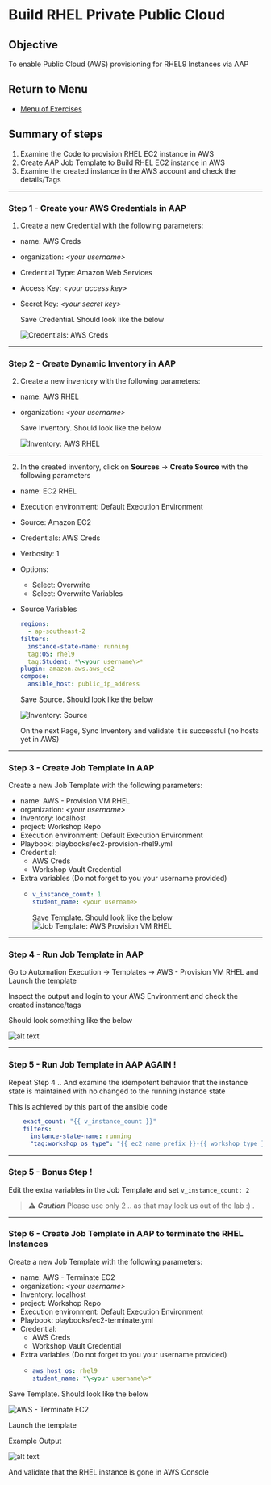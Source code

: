 # Build RHEL Private Public Cloud

## Objective
To enable Public Cloud (AWS) provisioning for RHEL9 Instances via AAP


## Return to Menu
 - [Menu of Exercises](../README.md)

## Summary of steps
1. Examine the Code to provision RHEL EC2 instance in AWS 
2. Create AAP Job Template to Build  RHEL EC2 instance in AWS
3. Examine the created instance in the AWS account and check the details/Tags

---

### Step 1 - Create your AWS Credentials in AAP

1. Create a new Credential with the following parameters:


* name: AWS Creds 
* organization: *\<your username\>*
* Credential Type: Amazon Web Services
* Access Key: *\<your access key\>*
* Secret Key: *\<your secret key\>*

  Save Credential. Should look like the below 

  ![Credentials: AWS Creds](image-2.png)

---

### Step 2 - Create Dynamic Inventory in AAP

2. Create a new inventory with the following parameters:

* name: AWS RHEL
* organization: *\<your username\>*


  Save Inventory. Should look like the below 

  ![Inventory: AWS RHEL](image.png)


---

2. In the created inventory, click on **Sources** -> **Create Source** with the following parameters

* name: EC2 RHEL 
* Execution environment: Default Execution Environment
* Source: Amazon EC2
* Credentials: AWS Creds
* Verbosity: 1
* Options:
  * Select: Overwrite 
  * Select: Overwrite Variables 
* Source Variables
  ```yaml
  regions:
    - ap-southeast-2
  filters:
    instance-state-name: running
    tag:OS: rhel9
    tag:Student: *\<your username\>*
  plugin: amazon.aws.aws_ec2
  compose:
    ansible_host: public_ip_address
  ```

  Save Source. Should look like the below 

  ![Inventory: Source](image-1.png)


  On the next Page, Sync Inventory and validate it is successful (no hosts yet in AWS)

---

### Step 3 - Create Job Template in AAP

Create a new Job Template with the following parameters:

* name: AWS - Provision VM RHEL
* organization: *\<your username\>*
* Inventory: localhost
* project: Workshop Repo
* Execution environment: Default Execution Environment
* Playbook: playbooks/ec2-provision-rhel9.yml
* Credential: 
  * AWS Creds
  * Workshop Vault Credential
* Extra variables (Do not forget to you your username provided)
  * ```yaml
    v_instance_count: 1
    student_name: <your username>
    ```

    Save Template. Should look like the below 
    ![Job Template: AWS Provision VM RHEL](image-3.png)
      
---


### Step 4 - Run Job Template in AAP

Go to Automation Execution -> Templates ->  AWS - Provision VM RHEL and Launch the template

Inspect the output and login to your AWS Environment and check the created instance/tags 

Should look something like the below 

![alt text](image-4.png)


---

### Step 5 - Run Job Template in AAP AGAIN !

Repeat Step 4 .. And examine the idempotent behavior that the instance state is maintained with no changed to the running instance state 

This is achieved by this part of the ansible code 

```yaml
    exact_count: "{{ v_instance_count }}"
    filters:
      instance-state-name: running
      "tag:workshop_os_type": "{{ ec2_name_prefix }}-{{ workshop_type }}-{{ aws_host_os }}"
```

---

### Step 5 - Bonus Step !

Edit the extra variables in the Job Template and set `v_instance_count: 2` 


>⚠️ ***Caution***
Please use only 2 .. as that may lock us out of the lab :) .

---

### Step 6 - Create Job Template in AAP to terminate the RHEL Instances

Create a new Job Template with the following parameters:

* name: AWS - Terminate EC2
* organization: *\<your username\>*
* Inventory: localhost
* project: Workshop Repo
* Execution environment: Default Execution Environment
* Playbook: playbooks/ec2-terminate.yml
* Credential: 
  * AWS Creds
  * Workshop Vault Credential
* Extra variables (Do not forget to you your username provided)
  * ```yaml
    aws_host_os: rhel9
    student_name: *\<your username\>*
    ```

Save Template. Should look like the below 

![AWS - Terminate EC2](image-5.png)
      

Launch the template 


Example Output 

![alt text](image-6.png)


And validate that the RHEL instance is gone in AWS Console 


